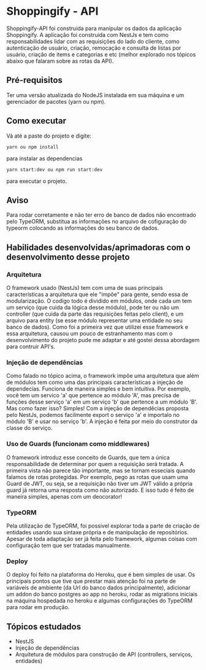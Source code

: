 # Shoppingify - API
Shoppingify-API foi construida para manipular os dados da aplicação Shoppingify. A aplicação foi construida com NestJs e tem como responsabilidades lidar com as requisições do lado do cliente, como autenticação de usuário, criação, remocação e consulta de listas por usuário, criação de items e categorias e etc (melhor explorado nos tópicos abaixo que falaram sobre as rotas da API).

## Pré-requisitos
Ter uma versão atualizada do NodeJS instalada em sua máquina e um gerenciador de pacotes (yarn ou npm).

## Como executar
Vá até a paste do projeto e digite:
```
yarn ou npm install
```
para instalar as dependencias
```
yarn start:dev ou npm run start:dev
```
para executar o projeto.

## Aviso
Para rodar corretamente e não ter erro de banco de dados não encontrado pelo TypeORM, substitua as informações no arquivo de cofiguração do typeorm colocando as informações do seu banco de dados.

## Habilidades desenvolvidas/aprimadoras com o desenvolvimento desse projeto

### Arquitetura
O framework usado (NestJs) tem com uma de suas principais características a arquitetura que ele "impõe" para gente, sendo essa de modularização. O codigo todo é dividido em módulos, onde cada um tem um serviço (que cuida da lógica desse módulo), pode ter ou não um controller (que cuida da parte das requisições feitas pelo client), e um arquivo para entity (se esse módulo representar uma entidade no seu banco de dados). Como foi a primeira vez que utilizei esse framework e essa arquitetura, causou um pouco de estranhamento mas com o desenvolvimento do projeto pude me adaptar e até gostei dessa abordagem para contruir API's.

### Injeção de dependências
Como falado no tópico acima, o framework impõe uma arquitetura que além de módulos tem como uma das principais características a injeção de dependecias. Funciona de maneira simples e bem intuitiva. Por exemplo, você tem um servico 'a' que pertence ao módulo 'A', mas precisa de funções desse serviço 'a' em um serviço 'b' que pertence a um módulo 'B'. Mas como fazer isso? Simples! Com a injeção de dependêcias proposta pelo NestJs, podemos facilmente export o serviço 'a' e importalo no módulo 'B' e usar no serviço 'b'. A injeção é feita por meio do construtor da classe do serviço.

### Uso de Guards (funcionam como middlewares)
O framework introduz esse conceito de Guards, que tem a única responsabilidade de determinar por quem a requisição será tratada. A primeira vista não parece tão importante, mas se tornam esseciais quando falamos de rotas protegidas. Por exemplo, pego as rotas que usam uma Guard de JWT, ou seja, se a requisição não tiver um JWT válido a própria guard já retorna uma resposta como não autorizado. E isso tudo é feito de maneira simples, apenas com um deocorator!

### TypeORM
Pela utilização de TypeORM, foi possivel explorar toda a parte de criação de entidades usando sua sintaxe própria e de manipulação de repositórios. Apesar de toda adaptação ser já feita pelo framework, algumas coisas com configuração tem que ser tratadas manualmente.

### Deploy
O deploy foi feito na plataforma do Heroku, que é bem simples de usar. Os principais pontos que tive que prestar mais atenção foi na parte de variáveis de ambiente (da Url do banco dados principalmente), adicionar um addon do banco postgres ao app no heroku, rodar as migrations iniciais na máquina hospedada no heroku e algumas configurações do TypeORM para rodar em produção.

## Tópicos estudados
* NestJS
* Injeção de dependências
* Arquitetura de módulos para construção de API (controllers, serviços, entidades)
